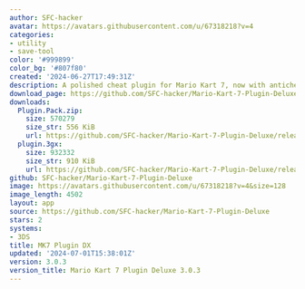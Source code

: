 ```yaml
---
author: SFC-hacker
avatar: https://avatars.githubusercontent.com/u/67318218?v=4
categories:
- utility
- save-tool
color: '#999899'
color_bg: '#807f80'
created: '2024-06-27T17:49:31Z'
description: A polished cheat plugin for Mario Kart 7, now with anticheat!
download_page: https://github.com/SFC-hacker/Mario-Kart-7-Plugin-Deluxe/releases
downloads:
  Plugin.Pack.zip:
    size: 570279
    size_str: 556 KiB
    url: https://github.com/SFC-hacker/Mario-Kart-7-Plugin-Deluxe/releases/download/3.0.3/Plugin.Pack.zip
  plugin.3gx:
    size: 932332
    size_str: 910 KiB
    url: https://github.com/SFC-hacker/Mario-Kart-7-Plugin-Deluxe/releases/download/3.0.3/plugin.3gx
github: SFC-hacker/Mario-Kart-7-Plugin-Deluxe
image: https://avatars.githubusercontent.com/u/67318218?v=4&size=128
image_length: 4502
layout: app
source: https://github.com/SFC-hacker/Mario-Kart-7-Plugin-Deluxe
stars: 2
systems:
- 3DS
title: MK7 Plugin DX
updated: '2024-07-01T15:38:01Z'
version: 3.0.3
version_title: Mario Kart 7 Plugin Deluxe 3.0.3
---
```

